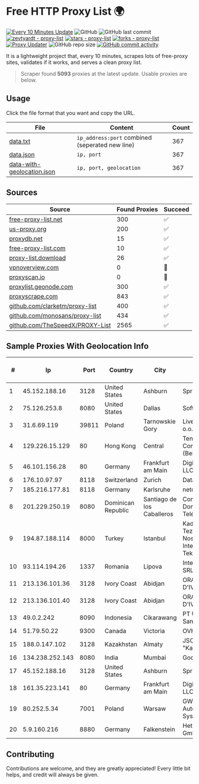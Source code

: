 
# Free HTTP Proxy List 🌍

[![Every 10 Minutes Update](https://github.com/mertguvencli/http-proxy-list/actions/workflows/main.yml/badge.svg?branch=main)](https://github.com/mertguvencli/http-proxy-list/actions/workflows/main.yml)
![GitHub](https://img.shields.io/github/license/mertguvencli/http-proxy-list)
![GitHub last commit](https://img.shields.io/github/last-commit/mertguvencli/http-proxy-list)
[![zevtyardt - proxy-list](https://img.shields.io/static/v1?label=zevtyardt&message=proxy-list&color=blue&logo=github)](https://github.com/zevtyardt/proxy-list "Go to GitHub repo")
[![stars - proxy-list](https://img.shields.io/github/stars/zevtyardt/proxy-list?style=social)](https://github.com/zevtyardt/proxy-list)
[![forks - proxy-list](https://img.shields.io/github/forks/zevtyardt/proxy-list?style=social)](https://github.com/zevtyardt/proxy-list)
[![Proxy Updater](https://github.com/zevtyardt/proxy-list/workflows/Proxy%20Updater/badge.svg)](https://github.com/zevtyardt/proxy-list/actions?query=workflow:"Proxy+Updater")
![GitHub repo size](https://img.shields.io/github/repo-size/zevtyardt/proxy-list)
[![GitHub commit activity](https://img.shields.io/github/commit-activity/m/zevtyardt/proxy-list?logo=commits)](https://github.com/zevtyardt/proxy-list/commits/main)

It is a lightweight project that, every 10 minutes, scrapes lots of free-proxy sites, validates if it works, and serves a clean proxy list.

> Scraper found **5093** proxies at the latest update. Usable proxies are below.

## Usage

Click the file format that you want and copy the URL.

|File|Content|Count|
|----|-------|-----|
|[data.txt](https://raw.githubusercontent.com/mertguvencli/http-proxy-list/main/proxy-list/data.txt)|`ip_address:port` combined (seperated new line)|367|
|[data.json](https://raw.githubusercontent.com/mertguvencli/http-proxy-list/main/proxy-list/data.json)|`ip, port`|367|
|[data-with-geolocation.json](https://raw.githubusercontent.com/mertguvencli/http-proxy-list/main/proxy-list/data-with-geolocation.json)|`ip, port, geolocation`|367|

## Sources

|Source|Found Proxies|Succeed|
|------|-------------|-------|
|[free-proxy-list.net](https://free-proxy-list.net)|300|✅|
|[us-proxy.org](https://www.us-proxy.org)|200|✅|
|[proxydb.net](http://proxydb.net)|15|✅|
|[free-proxy-list.com](https://free-proxy-list.com/?page=&port=&type%5B%5D=http&type%5B%5D=https&up_time=0&search=Search)|10|✅|
|[proxy-list.download](https://www.proxy-list.download/HTTP)|26|✅|
|[vpnoverview.com](https://vpnoverview.com/privacy/anonymous-browsing/free-proxy-servers)|0|🚫|
|[proxyscan.io](https://www.proxyscan.io)|0|🚫|
|[proxylist.geonode.com](https://proxylist.geonode.com/api/proxy-list?limit=300&page=1&sort_by=lastChecked&sort_type=desc&protocols=http,https)|300|✅|
|[proxyscrape.com](https://api.proxyscrape.com/v2/?request=displayproxies&protocol=http&timeout=10000&country=all&ssl=all&anonymity=all)|843|✅|
|[github.com/clarketm/proxy-list](https://raw.githubusercontent.com/clarketm/proxy-list/master/proxy-list-raw.txt)|400|✅|
|[github.com/monosans/proxy-list](https://raw.githubusercontent.com/monosans/proxy-list/main/proxies/http.txt)|434|✅|
|[github.com/TheSpeedX/PROXY-List](https://raw.githubusercontent.com/TheSpeedX/PROXY-List/master/http.txt)|2565|✅|


## Sample Proxies With Geolocation Info

|#|Ip|Port|Country|City|Internet Service Provider|
|-|--|----|-------|----|-------------------------|
|1|45.152.188.16|3128|United States|Ashburn|Sprint|
|2|75.126.253.8|8080|United States|Dallas|SoftLayer|
|3|31.6.69.119|39811|Poland|Tarnowskie Gory|Livenet sp. z o.o.|
|4|129.226.15.129|80|Hong Kong|Central|Tencent Cloud Computing (Beijing) Co|
|5|46.101.156.28|80|Germany|Frankfurt am Main|DigitalOcean, LLC|
|6|176.10.97.97|8118|Switzerland|Zurich|Datasource AG|
|7|185.216.177.81|8118|Germany|Karlsruhe|netcup GmbH|
|8|201.229.250.19|8080|Dominican Republic|Santiago de los Caballeros|Compañía Dominicana de Teléfonos S. A.|
|9|194.87.188.114|8000|Turkey|Istanbul|Kadir Huseyin Tezcan Nosspeed Internet Teknolojileri|
|10|93.114.194.26|1337|Romania|Lipova|Interkvm Host SRL|
|11|213.136.101.36|3128|Ivory Coast|Abidjan|ORANGE COTE D'IVOIRE|
|12|213.136.101.40|3128|Ivory Coast|Abidjan|ORANGE COTE D'IVOIRE|
|13|49.0.2.242|8090|Indonesia|Cikarawang|PT Usaha Adi Sanggoro|
|14|51.79.50.22|9300|Canada|Victoria|OVH SAS|
|15|188.0.147.102|3128|Kazakhstan|Almaty|JSC "KazTransCom"|
|16|134.238.252.143|8080|India|Mumbai|Google LLC|
|17|45.152.188.16|3128|United States|Ashburn|Sprint|
|18|161.35.223.141|80|Germany|Frankfurt am Main|DigitalOcean, LLC|
|19|80.252.5.34|7001|Poland|Warsaw|GWNET Autonomus System|
|20|5.9.160.216|8880|Germany|Falkenstein|Hetzner Online GmbH|



## Contributing

Contributions are welcome, and they are greatly appreciated! Every
little bit helps, and credit will always be given.

